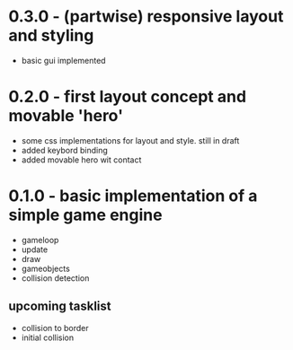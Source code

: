 
# 0.3.0 - (partwise) responsive layout and styling

- basic gui implemented 

# 0.2.0 - first layout concept and movable 'hero'

- some css implementations for layout and style. still in draft
- added keybord binding
- added movable hero wit contact

# 0.1.0 - basic implementation of a simple game engine
- gameloop
- update
- draw
- gameobjects
- collision detection

## upcoming tasklist

- collision to border
- initial collision
